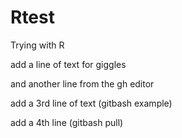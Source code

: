 # Rtest
Trying with R

add a line of text for giggles

and another line from the gh editor

add a 3rd line of text (gitbash example)

add a 4th line (gitbash pull)
